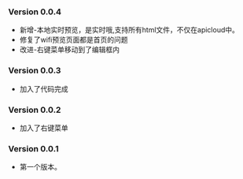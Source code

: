 ### Version 0.0.4
- 新增-本地实时预览，是实时哦,支持所有html文件，不仅在apicloud中。
- 修复了wifi预览页面都是首页的问题
- 改进-右键菜单移动到了编辑框内

### Version 0.0.3
- 加入了代码完成

### Version 0.0.2
- 加入了右键菜单

### Version 0.0.1
- 第一个版本。


